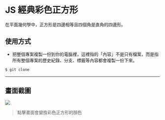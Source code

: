 # JS 經典彩色正方形

在平面幾何學中，正方形是四邊相等且四個角是直角的四邊形。

## 使用方式
- 把整個專案複製一份到你的電腦裡，這裡指的「內容」不是只有檔案，而是指所有整個專案的歷史紀錄、分支、標籤等內容都會複製一份下來。
```sh
$ git clone
```

----

## 畫面截圖
![](https://i.imgur.com/IXH706L.png)
> 點擊畫面會變換彩色正方形的顏色
